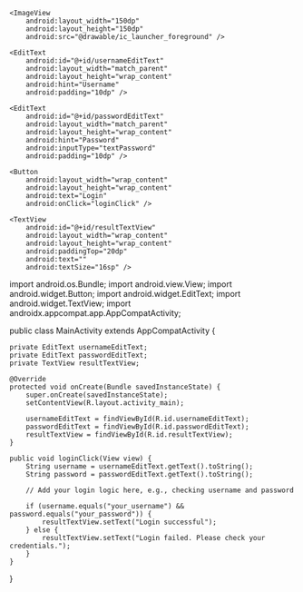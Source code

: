 <?xml version="1.0" encoding="utf-8"?>
<LinearLayout
    xmlns:android="http://schemas.android.com/apk/res/android"
    xmlns:app="http://schemas.android.com/apk/res-auto"
    xmlns:tools="http://schemas.android.com/tools"
    android:layout_width="match_parent"
    android:layout_height="match_parent"
    android:orientation="vertical"
    android:gravity="center"
    tools:context=".MainActivity">

    <ImageView
        android:layout_width="150dp"
        android:layout_height="150dp"
        android:src="@drawable/ic_launcher_foreground" />

    <EditText
        android:id="@+id/usernameEditText"
        android:layout_width="match_parent"
        android:layout_height="wrap_content"
        android:hint="Username"
        android:padding="10dp" />

    <EditText
        android:id="@+id/passwordEditText"
        android:layout_width="match_parent"
        android:layout_height="wrap_content"
        android:hint="Password"
        android:inputType="textPassword"
        android:padding="10dp" />

    <Button
        android:layout_width="wrap_content"
        android:layout_height="wrap_content"
        android:text="Login"
        android:onClick="loginClick" />

    <TextView
        android:id="@+id/resultTextView"
        android:layout_width="wrap_content"
        android:layout_height="wrap_content"
        android:paddingTop="20dp"
        android:text=""
        android:textSize="16sp" />
</LinearLayout>

import android.os.Bundle;
import android.view.View;
import android.widget.Button;
import android.widget.EditText;
import android.widget.TextView;
import androidx.appcompat.app.AppCompatActivity;

public class MainActivity extends AppCompatActivity {

    private EditText usernameEditText;
    private EditText passwordEditText;
    private TextView resultTextView;

    @Override
    protected void onCreate(Bundle savedInstanceState) {
        super.onCreate(savedInstanceState);
        setContentView(R.layout.activity_main);

        usernameEditText = findViewById(R.id.usernameEditText);
        passwordEditText = findViewById(R.id.passwordEditText);
        resultTextView = findViewById(R.id.resultTextView);
    }

    public void loginClick(View view) {
        String username = usernameEditText.getText().toString();
        String password = passwordEditText.getText().toString();

        // Add your login logic here, e.g., checking username and password

        if (username.equals("your_username") && password.equals("your_password")) {
            resultTextView.setText("Login successful");
        } else {
            resultTextView.setText("Login failed. Please check your credentials.");
        }
    }
}

